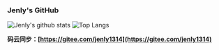 ### Jenly's GitHub

![Jenly's github stats](https://github-readme-stats.vercel.app/api?username=jenly1314&theme=vue&hide=prs)
![Top Langs](https://github-readme-stats.vercel.app/api/top-langs/?username=jenly1314&theme=vue&layout=compact&hide=HTML)

**码云同步：[https://gitee.com/jenly1314](https://gitee.com/jenly1314)**
